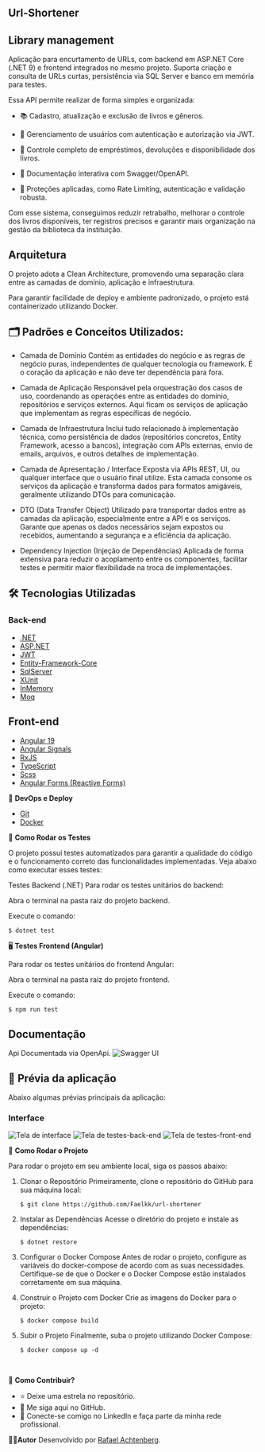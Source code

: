 ## Url-Shortener

## Library management

Aplicação para encurtamento de URLs, com backend em ASP.NET Core (.NET 9) e frontend integrados no mesmo projeto. Suporta criação e consulta de URLs curtas, persistência via SQL Server e banco em memória para testes.

Essa API permite realizar de forma simples e organizada:

- 📚 Cadastro, atualização e exclusão de livros e gêneros.

- 👤 Gerenciamento de usuários com autenticação e autorização via JWT.

- 🔄 Controle completo de empréstimos, devoluções e disponibilidade dos livros.

- 📑 Documentação interativa com Swagger/OpenAPI.

- 🚀 Proteções aplicadas, como Rate Limiting, autenticação e validação robusta.

Com esse sistema, conseguimos reduzir retrabalho, melhorar o controle dos livros disponíveis, ter registros precisos e garantir mais organização na gestão da biblioteca da instituição.

## Arquitetura

O projeto adota a Clean Architecture, promovendo uma separação clara entre as camadas de domínio, aplicação e infraestrutura.

Para garantir facilidade de deploy e ambiente padronizado, o projeto está containerizado utilizando Docker.

## 🗂️ Padrões e Conceitos Utilizados:

- Camada de Domínio
  Contém as entidades do negócio e as regras de negócio puras, independentes de qualquer tecnologia ou framework. É o coração da aplicação e não deve ter dependência para fora.

- Camada de Aplicação
  Responsável pela orquestração dos casos de uso, coordenando as operações entre as entidades do domínio, repositórios e serviços externos. Aqui ficam os serviços de aplicação que implementam as regras específicas de negócio.

- Camada de Infraestrutura
  Inclui tudo relacionado à implementação técnica, como persistência de dados (repositórios concretos, Entity Framework, acesso a bancos), integração com APIs externas, envio de emails, arquivos, e outros detalhes de implementação.

- Camada de Apresentação / Interface
  Exposta via APIs REST, UI, ou qualquer interface que o usuário final utilize. Esta camada consome os serviços da aplicação e transforma dados para formatos amigáveis, geralmente utilizando DTOs para comunicação.

- DTO (Data Transfer Object)
  Utilizado para transportar dados entre as camadas da aplicação, especialmente entre a API e os serviços. Garante que apenas os dados necessários sejam expostos ou recebidos, aumentando a segurança e a eficiência da aplicação.

- Dependency Injection (Injeção de Dependências)
  Aplicada de forma extensiva para reduzir o acoplamento entre os componentes, facilitar testes e permitir maior flexibilidade na troca de implementações.

## 🛠️ Tecnologias Utilizadas

### Back-end

- [.NET](https://dotnet.microsoft.com/pt-br/)
- [ASP.NET](https://learn.microsoft.com/pt-br/aspnet/core/?view=aspnetcore-9.0&WT.mc_id=dotnet-35129-website)
- [JWT](https://jwt.io/)
- [Entity-Framework-Core](https://learn.microsoft.com/en-us/ef/core/)
- [SqlServer](https://www.microsoft.com/pt-br/sql-server/sql-server-downloads)
- [XUnit](https://learn.microsoft.com/pt-br/dotnet/core/testing/unit-testing-csharp-with-xunit)
- [InMemory](https://learn.microsoft.com/pt-br/ef/core/providers/in-memory/?tabs=dotnet-core-cli)
- [Moq](https://learn.microsoft.com/pt-br/shows/visual-studio-toolbox/unit-testing-moq-framework)

## Front-end

- [Angular 19](https://angular.io/)
- [Angular Signals](https://angular.dev/features/reactivity)
- [RxJS](https://rxjs.dev/)
- [TypeScript](https://www.typescriptlang.org/)
- [Scss](https://sass-lang.com/)
- [Angular Forms (Reactive Forms)](https://angular.io/guide/reactive-forms)

🔧 **DevOps e Deploy**

- [Git](https://git-scm.com)
- [Docker](https://www.docker.com/)

🧪 **Como Rodar os Testes**

O projeto possui testes automatizados para garantir a qualidade do código e o funcionamento correto das funcionalidades implementadas. Veja abaixo como executar esses testes:

Testes Backend (.NET)
Para rodar os testes unitários do backend:

Abra o terminal na pasta raiz do projeto backend.

Execute o comando:

    $ dotnet test

🖥️ **Testes Frontend (Angular)**

Para rodar os testes unitários do frontend Angular:

Abra o terminal na pasta raiz do projeto frontend.

Execute o comando:

    $ npm run test

## Documentação

Api Documentada via OpenApi.
![Swagger UI](./docs/swagger-doc.png)

## 📸 Prévia da aplicação

Abaixo algumas prévias principais da aplicação:

### Interface

![Tela de interface](./docs/interface.png)
![Tela de testes-back-end](./docs/back-end-test.png)
![Tela de testes-front-end](./docs/front-end-test.png)

🚀 **Como Rodar o Projeto**

Para rodar o projeto em seu ambiente local, siga os passos abaixo:

1.  Clonar o Repositório
    Primeiramente, clone o repositório do GitHub para sua máquina local:

        $ git clone https://github.com/Faelkk/url-shortener

2.  Instalar as Dependências
    Acesse o diretório do projeto e instale as dependências:

        $ dotnet restore

3.  Configurar o Docker Compose
    Antes de rodar o projeto, configure as variáveis do docker-compose de acordo com as suas necessidades. Certifique-se de que o Docker e o Docker Compose estão instalados corretamente em sua máquina.

4.  Construir o Projeto com Docker
    Crie as imagens do Docker para o projeto:

        $ docker compose build

5.  Subir o Projeto
    Finalmente, suba o projeto utilizando Docker Compose:

        $ docker compose up -d

<br>

🤝 **Como Contribuir?**

- ⭐ Deixe uma estrela no repositório.
- 🔗 Me siga aqui no GitHub.
- 👥 Conecte-se comigo no LinkedIn e faça parte da minha rede profissional.

👨‍💻**Autor**
Desenvolvido por [Rafael Achtenberg](linkedin.com/in/rafael-achtenberg-7a4b12284/).
